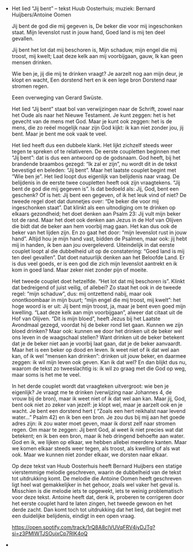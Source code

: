 - Het lied “Jij bent”
  – tekst Huub Oosterhuis; muziek: Bernard Huijbers/Antoine Oomen
  
  Jij bent de god die mij gegeven is,
  De beker die voor mij ingeschonken staat.
  Mijn levenslot rust in jouw hand,
  Goed land is mij ten deel gevallen.
  
  Jij bent het lot dat mij beschoren is,
  Mijn schaduw, mijn engel die mij troost, mij kwelt;
  Laat deze kelk aan mij voorbijgaan, gauw,
  Ik kan geen mensen drinken.
  
  Wie ben je, jij die mij te drinken vraagt?
  Je aarzelt nog aan mijn deur, je klopt en wacht,
  Een dorstend hert en ik een lege bron
  Dorstend naar stromen regen.
  
  Eeen overweging van Gerard Swüste.
  
  Het lied “Jij bent” staat bol van verwijzingen naar de Schrift, zowel naar het Oude als naar het Nieuwe Testament. Je kunt zeggen: het is het gevecht van de mens met God. Maar je kunt ook zeggen: het is de mens, die zo reëel mogelijk naar zijn God kijkt: ik kan niet zonder jou, jij bent. Maar je bent me ook vaak te veel.
  
  Het lied heeft dus een dubbele klank. Het lijkt zichzelf steeds weer tegen te spreken of te relativeren. De eerste coupletten beginnen met “Jij bent”: dat is dus een antwoord op de godsnaam. God heeft, bij het brandende braambos gezegd: “Ik zal er zijn”, nu wordt dit in de tekst bevestigd en beleden: “Jij bent”. Maar het laatste couplet begint met “Wie ben je”. Het lied loopt dus eigenlijk van belijdenis naar vraag.
  De belijdenis in de eerste twee coupletten heeft ook zijn vraagtekens. “Jij bent de god die mij gegeven is”. Is dat bedoeld als: Jij, God, bent een geschenk? Of is het: Jij bent een gegeven, of ik het leuk vind of niet? De tweede regel doet dat dunnetjes over: “De beker die voor mij ingeschonken staat”. Dat klinkt als een uitnodiging om te drinken op elkaars gezondheid; het doet denken aan Psalm 23: Jij vult mijn beker tot de rand. Maar het doet ook denken aan Jezus in de Hof van Olijven die bidt dat de beker aan hem voorbij mag gaan. Het kan dus ook de beker van het lijden zijn. En zo gaat het door: “mijn levenslot rust in jouw hand”. Altijd hou je mijn hand vast, bidden de Psalmen, maar ook: jij hebt mij in handen, ik ben aan jou overgeleverd. Uiteindelijk in dat eerste couplet loopt al die dubbelheid uit op de constatering: “Goed land is mij ten deel gevallen”. Dat doet natuurlijk denken aan het Beloofde Land. Er is dus veel goeds, er is een god die zich mijn levenslot aantrekt en ik kom in goed land. Maar zeker niet zonder pijn of moeite.
  
  Het tweede couplet doet hetzelfde. “Het lot dat mij beschoren is”. Klinkt dat bedreigend of juist veilig, of allebei? Zo staat het ook in de tweede regel: “mijn schaduw”, dus: mij ontzettend nabij, maar ook onontkoombaar in mijn buurt; “mijn engel die mij troost, mij kwelt”: het hoge woord is er uit: Jij bent mijn troost, ja, maar je bent even goed mijn kwelling. “Laat deze kelk aan mijn voorbijgaan”, alweer dat citaat uit de Hof van Olijven. “Dit is mijn bloed”, heeft Jezus bij het Laatste Avondmaal gezegd, voordat hij de beker rond liet gaan. Kunnen we zijn bloed drinken? Maar ook: kunnen we door het drinken uit de beker wel ons leven in de waagschaal stellen? Want drinken uit de beker betekent dat je de beker niet aan je voorbij laat gaan, dat je de beker aanvaardt. Maar het is een beker op dood en leven. Ik weet niet of ik dat wel aan kan, of ik wel “mensen kan drinken”: drinken uit jouw beker, en daarmee zeggen: ik wil mijn leven ook geven. Kan ik dat wel? En dan blijkt dus nu, waarom de tekst zo tweeslachtig is: ik wil zo graag met die God op weg, maar soms is het me te veel.
  
  In het derde couplet wordt dat vraagteken uitvergroot: wie ben je eigenlijk? Je vraagt me te drinken (verwijzing naar Johannes 4, de vrouw bij de bron), maar ik weet niet of ik dat wel aan kan. Maar jij, God, bent ook niet zo zeker van jezelf: je klopt wel, maar je aarzelt ook en je wacht. Je bent een dorstend hert ( “Zoals een hert reikhalst naar levend water…” Psalm 42) en ik ben een bron. Je zou dus bij mij aan het goede adres zijn: ik zou water moet geven, maar ik dorst zelf naar stromen regen. Om maar te zeggen: Jij bent God, al weet ik niet precies wat dat betekent; en ik ben een bron, maar ik heb dringend behoefte aan water. God en ik, we lijken op elkaar, we hebben allebei meerdere kanten. Maar we komen elkaar steeds weer tegen, als troost, als kwelling of als wat ook. Maar we kunnen niet zonder elkaar, we dorsten naar elkaar.
  
  Op deze tekst van Huub Oosterhuis heeft Bernard Huijbers een statige vierstemmige melodie geschreven, waarin de dubbelheid van de tekst tot uitdrukking komt. De melodie die Antoine Oomen heeft geschreven ligt heel wat gemakkelijker in het gehoor, zoals wel vaker het geval is. Misschien is die melodie iets te opgewekt, iets te weinig problematisch voor deze tekst. Antoine heeft dat, denk ik, proberen te corrigeren door het eerste couplet hard te laten zingen, het tweede gewoon en het derde zacht. Dan komt toch tot uitdrukking dat het lied, dat begint met een duidelijke belijdenis, eindigt in een open vraag.
  
  https://open.spotify.com/track/1rQ8A8clVUVqFRV4iyDJTg?si=z3PMlWTJSOujxCp7RIK4oQ
-